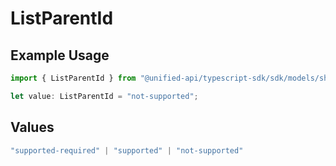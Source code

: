 # ListParentId

## Example Usage

```typescript
import { ListParentId } from "@unified-api/typescript-sdk/sdk/models/shared";

let value: ListParentId = "not-supported";
```

## Values

```typescript
"supported-required" | "supported" | "not-supported"
```